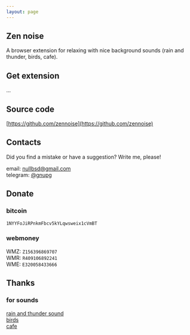 ```yaml
---
layout: page
---
```


## Zen noise

A browser extension for relaxing with nice background sounds (rain and thunder, birds, cafe).

## Get extension

...

## Source code

[https://github.com/zennoise](https://github.com/zennoise)

## Contacts

Did you find a mistake or have a suggestion? Write me, please!

email: [nullbsd@gmail.com](mailto:nullbsd@gmail.com)<br>
telegram: [@gnupg](http://t.me/gnupg)

## Donate

### bitcoin

`1NYYFoJiRPnkmFbcv5kYLqwsweix1cVmBT`

### webmoney

WMZ: `Z156396869707`<br>
WMR: `R409106892241`<br>
WME: `E320058433666`<br>


## Thanks

### for sounds

[rain and thunder sound](https://freesound.org/people/RHumphries/sounds/2523/)<br>
[birds](https://freesound.org/people/acclivity/sounds/30832/)<br>
[cafe](https://freesound.org/people/mrmayo/sounds/351264/)<br>

